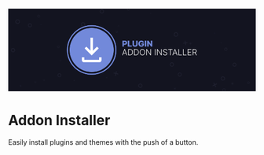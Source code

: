 ![banner](assets/banner.png)

# Addon Installer
Easily install plugins and themes with the push of a button.
